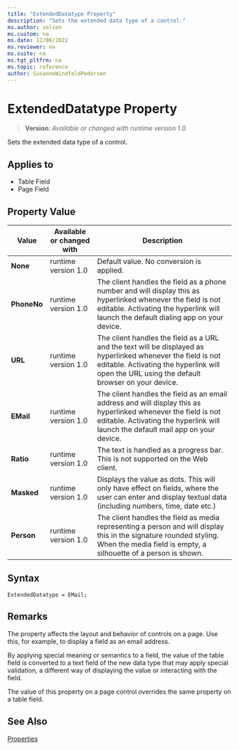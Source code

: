 ```yaml
---
title: "ExtendedDatatype Property"
description: "Sets the extended data type of a control."
ms.author: solsen
ms.custom: na
ms.date: 12/08/2022
ms.reviewer: na
ms.suite: na
ms.tgt_pltfrm: na
ms.topic: reference
author: SusanneWindfeldPedersen
---
```

[//]: # (START>DO_NOT_EDIT)
[//]: # (IMPORTANT:Do not edit any of the content between here and the END>DO_NOT_EDIT.)
[//]: # (Any modifications should be made in the .xml files in the ModernDev repo.)
# ExtendedDatatype Property
> **Version**: _Available or changed with runtime version 1.0._

Sets the extended data type of a control.

## Applies to
-   Table Field
-   Page Field

## Property Value

|Value|Available or changed with|Description|
|-----------|-----------|---------------------------------------|
|**None**|runtime version 1.0|Default value. No conversion is applied.|
|**PhoneNo**|runtime version 1.0|The client handles the field as a phone number and will display this as hyperlinked whenever the field is not editable. Activating the hyperlink will launch the default dialing app on your device.|
|**URL**|runtime version 1.0|The client handles the field as a URL and the text will be displayed as hyperlinked whenever the field is not editable. Activating the hyperlink will open the URL using the default browser on your device.|
|**EMail**|runtime version 1.0|The client handles the field as an email address and will display this as hyperlinked whenever the field is not editable. Activating the hyperlink will launch the default mail app on your device.|
|**Ratio**|runtime version 1.0|The text is handled as a progress bar. This is not supported on the Web client.|
|**Masked**|runtime version 1.0|Displays the value as dots. This will only have effect on fields, where the user can enter and display textual data (including numbers, time, date etc.)|
|**Person**|runtime version 1.0|The client handles the field as media representing a person and will display this in the signature rounded styling. When the media field is empty, a silhouette of a person is shown.|

[//]: # (IMPORTANT: END>DO_NOT_EDIT)


## Syntax

```AL
ExtendedDatatype = EMail;
```
 
## Remarks

The property affects the layout and behavior of controls on a page. Use this, for example, to display a field as an email address.

By applying special meaning or semantics to a field, the value of the table field is converted to a text field of the new data type that may apply special validation, a different way of displaying the value or interacting with the field.

The value of this property on a page control overrides the same property on a table field.

## See Also

[Properties](devenv-properties.md)